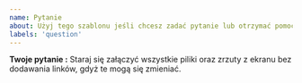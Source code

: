 ```yaml
---
name: Pytanie
about: Użyj tego szablonu jeśli chcesz zadać pytanie lub otrzymać pomoc.
labels: 'question'
---
```


**Twoje pytanie :** Staraj się załączyć wszystkie piliki oraz zrzuty z ekranu bez dodawania linków, gdyż te mogą się zmieniać.
